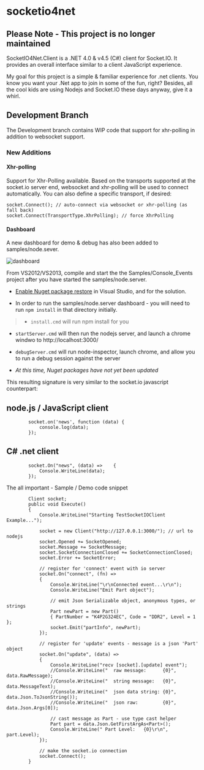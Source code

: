 socketio4net
============

## Please Note - This project is no longer maintained






SocketIO4Net.Client is a .NET 4.0 &amp; v4.5 (C#) client for Socket.IO.  It provides an overall interface similar to a client JavaScript experience.

My goal for this project is a simple & familiar experience for .net clients.  You know you want your .Net app to join in some of the fun, right?  Besides, all the cool kids are using Nodejs and Socket.IO these days anyway, give it a whirl.

## Development Branch

The Development branch contains WIP code that support for xhr-polling in addition to websocket support.  

### New Additions

#### Xhr-polling 
Support for Xhr-Polling available. Based on the transports supported at the socket.io server end, websocket and xhr-polling will be used to connect automatically. You can also define a specific transport, if desired:  

`socket.Connect(); // auto-connect via websocket or xhr-polling (as fall back)`  
`socket.Connect(TransportType.XhrPolling); // force XhrPolling`  

#### Dashboard 
A new dashboard for demo & debug has also been added to samples/node.sever.  

![dashboard](http://jstott.github.io/socketio4net/images/dashboard-550x335.jpg)

From VS2012/VS2013, compile and start the the Samples/Console_Events project after you have started the samples/node.server.  

* [Enable Nuget package restore](http://docs.nuget.org/docs/workflows/using-nuget-without-committing-packages) in Visual Studio, and for the solution.

* In order to run the samples/node.server dashboard - you will need to run `npm install` in that directory initially.
>* `install.cmd` will run npm install for you  

* `startServer.cmd` will then run the nodejs server, and launch a chrome windwo to http://localhost:3000/
* `debugServer.cmd` will run node-inspector, launch chrome, and allow you to run a debug session against the server

* _At this time, Nuget packages have not yet been updated_

This resulting signature is very similar to the socket.io javascript counterpart:

## node.js / JavaScript client

			socket.on('news', function (data) {
				console.log(data);
			});

## C# .net client

			socket.On("news", (data) =>    {
				Console.WriteLine(data);
			});

The all important - Sample / Demo code snippet 

			Client socket;
			public void Execute()
			{
				Console.WriteLine("Starting TestSocketIOClient Example...");

				socket = new Client("http://127.0.0.1:3000/"); // url to nodejs 
				socket.Opened += SocketOpened;
				socket.Message += SocketMessage;
				socket.SocketConnectionClosed += SocketConnectionClosed;
				socket.Error += SocketError;
            
				// register for 'connect' event with io server
				socket.On("connect", (fn) =>
				{
					Console.WriteLine("\r\nConnected event...\r\n");
					Console.WriteLine("Emit Part object");

					// emit Json Serializable object, anonymous types, or strings
					Part newPart = new Part() 
					{ PartNumber = "K4P2G324EC", Code = "DDR2", Level = 1 };
					socket.Emit("partInfo", newPart);
				});

				// register for 'update' events - message is a json 'Part' object
				socket.On("update", (data) =>
				{
					Console.WriteLine("recv [socket].[update] event");
					//Console.WriteLine("  raw message:      {0}", data.RawMessage);
					//Console.WriteLine("  string message:   {0}", data.MessageText);
					//Console.WriteLine("  json data string: {0}", data.Json.ToJsonString());
					//Console.WriteLine("  json raw:         {0}", data.Json.Args[0]);
                
					// cast message as Part - use type cast helper
					Part part = data.Json.GetFirstArgAs<Part>();
					Console.WriteLine(" Part Level:   {0}\r\n", part.Level);
				});

				// make the socket.io connection
				socket.Connect();
			}



